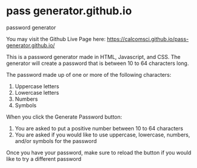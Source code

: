 # pass generator.github.io
 password generator
 
 You may visit the Github Live Page here:
 https://calcomsci.github.io/pass-generator.github.io/

This is a password generator made in HTML, Javascript, and CSS.
The generator will create a password that is between 10 to 64 characters long.

The password made up of one or more of the following characters:
1) Uppercase letters
2) Lowercase letters
3) Numbers
4) Symbols

When you click the Generate Password button:
1) You are asked to put a positive number between 10 to 64 characters
2) You are asked  if you would like to use uppercase, lowercase, numbers, and/or symbols for the password

Once you have your password, make sure to reload the button if you would like to try a different password
